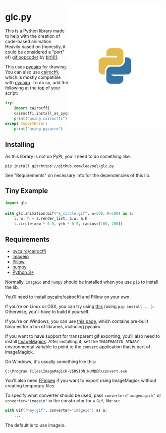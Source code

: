 [<img align="right" src="examples/python_snake.gif?raw=true">](examples/python_snake.py)

# glc.py

This is a Python library made to help with the creation of code-based animation.
Heavily based on (honestly, it could be considered a "port" of) [gifloopcoder][glc] by [bit101][kp].

This uses [pycairo][pyc] for drawing. You can also use [cairocffi][ccf], which is mostly compatible with [pycairo][pyc].
To do so, add the following at the top of your script:

```py
try:
    import cairocffi
    cairocffi.install_as_pycairo()
    print("using cairocffi")
except ImportError:
    print("using pycairo")
```

## Installing

As this library is not on PyPI, you'll need to do something like:

```
pip install git+https://github.com/leovoel/glc.py
```

See "Requirements" on necessary info for the dependencies of this lib.

## Tiny Example

```py
import glc

with glc.animation.Gif("a_circle.gif", w=500, h=500) as a:
    l, w, h = a.render_list, a.w, a.h
    l.circle(x=w * 0.5, y=h * 0.5, radius=[100, 200])
```

## Requirements

- [pycairo][pyc]/[cairocffi][ccf]
- [imageio][iio]
- [Pillow][pil]
- [numpy][npy]
- [Python 3+][py]

Normally, `imageio` and `numpy` should be installed when you use `pip` to install the lib.

You'll need to install pycairo/cairocffi and Pillow on your own.

If you're on Linux or OSX, you can try using [this](https://github.com/ldo/pycairo/) (using `pip install ...`).
Otherwise, you'll have to build it yourself.

If you're on Windows, you can use [this page](http://www.lfd.uci.edu/~gohlke/pythonlibs/),
which contains pre-built binaries for a ton of libraries, including pycairo.

If you want to have support for transparent gif exporting, you'll also need to install [ImageMagick][imck].
After installing it, set the `IMAGEMAGICK_BINARY` environmental variable to point to the `convert` application that is part of ImageMagick.

On Windows, it's usually something like this:

```
C:\Program Files\ImageMagick-VERSION_NUMBER\convert.exe
```

You'll also need [FFmpeg][ffmpeg] if you want to export using ImageMagick without creating temporary files.

To specify what converter should be used, pass `converter="imagemagick"` or `converter="imageio"`
in the constructor for a `Gif`, like so:

```py
with Gif("hey.gif", converter="imageio") as a:
    ...
```

The default is to use imageio.

[py]: https://www.python.org/
[glc]: https://github.com/bit101/gifloopcoder/
[kp]: https://github.com/bit101/
[pyc]: http://www.cairographics.org/pycairo/
[ccf]: https://github.com/SimonSapin/cairocffi
[imck]: http://imagemagick.org/script/index.php
[iio]: https://github.com/imageio/imageio
[pil]: https://github.com/python-pillow/Pillow
[npy]: http://www.numpy.org/
[ffmpeg]: http://ffmpeg.org/
